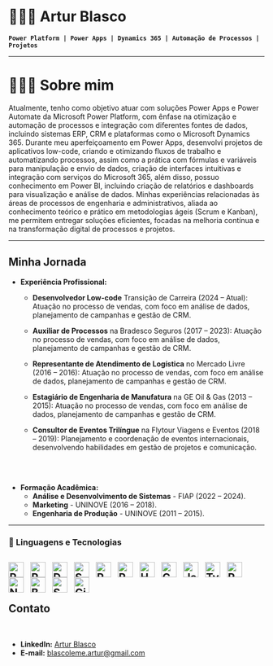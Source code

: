# 👩🏻‍💻 Artur Blasco

**`Power Platform | Power Apps | Dynamics 365 | Automação de Processos | Projetos`**

---

# 👩🏻‍💻 Sobre mim

Atualmente, tenho como objetivo atuar com soluções Power Apps e Power Automate da Microsoft Power
Platform, com ênfase na otimização e automação de processos e integração com diferentes fontes de dados,
incluindo sistemas ERP, CRM e plataformas como o Microsoft Dynamics 365.
Durante meu aperfeiçoamento em Power Apps, desenvolvi projetos de aplicativos low-code, criando e
otimizando fluxos de trabalho e automatizando processos, assim como a prática com fórmulas e variáveis
para manipulação e envio de dados, criação de interfaces intuitivas e integração com serviços do Microsoft
365, além disso, possuo conhecimento em Power BI, incluindo criação de relatórios e dashboards para
visualização e análise de dados.
Minhas experiências relacionadas às áreas de processos de engenharia e administrativos, aliada ao
conhecimento teórico e prático em metodologias ágeis (Scrum e Kanban), me permitem entregar soluções
eficientes, focadas na melhoria contínua e na transformação digital de processos e projetos.

---
## Minha Jornada<br/>

- **Experiência Profissional:**


  - **Desenvolvedor Low-code** Transição de Carreira (2024 – Atual):  Atuação no processo de vendas, com foco em análise de dados, planejamento de campanhas e gestão de CRM.

  - **Auxiliar de Processos** na Bradesco Seguros (2017 – 2023): Atuação no processo de vendas, com foco em análise de dados, planejamento de campanhas e gestão de CRM.

  - **Representante de Atendimento de Logística** no Mercado Livre (2016 – 2016): Atuação no processo de vendas, com foco em análise de dados, planejamento de campanhas e gestão de CRM.

  - **Estagiário de Engenharia de Manufatura** na GE Oil & Gas (2013 – 2015): Atuação no processo de vendas, com foco em análise de dados, planejamento de campanhas e gestão de CRM.




  - **Consultor de Eventos Trilíngue** na Flytour Viagens e Eventos (2018 – 2019): Planejamento e coordenação de eventos internacionais, desenvolvendo habilidades em gestão de projetos e comunicação.

<br/><br/>

- **Formação Acadêmica:**
  - **Análise e Desenvolvimento de Sistemas** - FIAP (2022 – 2024).
  - **Marketing** - UNINOVE (2016 – 2018). 
  - **Engenharia de Produção** - UNINOVE (2011 – 2015).

---


### 🤖 Linguagens e Tecnologias


<img 
    align="left" 
    alt="PowerApps" 
    title="PowerApps"
    width="30px" 
    style="padding-right: 10px;" 
    src="https://img.icons8.com/?size=100&id=dFQ55kLSmeny&format=png&color=000000" 
/>
<img 
    align="left" 
    alt="PowerAutomate" 
    title="PowerAutomate"
    width="30px" 
    style="padding-right: 10px;" 
    src="https://img.icons8.com/?size=100&id=kTTt25v6Drpd&format=png&color=000000" 
/>
<img 
    align="left" 
    alt="Dynamics365" 
    title="Dynamics365"
    width="30px" 
    style="padding-right: 10px;" 
    src="https://img.icons8.com/?size=100&id=YmsY6xkp6wCZ&format=png&color=000000" 
/>
<img 
    align="left" 
    alt="SQL" 
    title="SQL"
    width="30px" 
    style="padding-right: 10px;" 
    src="https://img.icons8.com/?size=100&id=J6KcaRLsTgpZ&format=png&color=000000" 
/>
<img 
    align="left" 
    alt="Python" 
    title="Python"
    width="30px" 
    style="padding-right: 10px;" 
    src="https://cdn.jsdelivr.net/gh/devicons/devicon@latest/icons/python/python-original.svg" 
/>
<img 
    align="left" 
    alt="PowerBi" 
    title="PowerBi"
    width="30px" 
    style="padding-right: 10px;" 
    src="https://img.icons8.com/?size=100&id=Ny0t2MYrJ70p&format=png&color=000000" 
/>
<img 
    align="left" 
    alt="HTML"
    title="HTML" 
    width="30px" 
    style="padding-right: 10px;" 
    src="https://cdn.jsdelivr.net/gh/devicons/devicon@latest/icons/html5/html5-original.svg" 
/>
<img 
    align="left" 
    alt="CSS" 
    title="CSS"
    width="30px" 
    style="padding-right: 10px;" 
    src="https://cdn.jsdelivr.net/gh/devicons/devicon@latest/icons/css3/css3-original.svg" 
/>
<img 
    align="left" 
    alt="JavaScript" 
    title="JavaScript"
    width="30px" 
    style="padding-right: 10px;" 
    src="https://cdn.jsdelivr.net/gh/devicons/devicon@latest/icons/javascript/javascript-original.svg" 
/>
<img 
    align="left" 
    alt="TypeScript"
    title="TypeScript" 
    width="30px" 
    style="padding-right: 10px;" 
    src="https://cdn.jsdelivr.net/gh/devicons/devicon@latest/icons/typescript/typescript-original.svg" 
/>
<img 
    align="left" 
    alt="React"
    title="React" 
    width="30px" 
    style="padding-right: 10px;" 
    src="https://cdn.jsdelivr.net/gh/devicons/devicon@latest/icons/react/react-original.svg" 
/>
<img 
    align="left" 
    alt="Next.js" 
    title="Next.js"
    width="30px" 
    style="padding-right: 10px;" 
    src="https://cdn.jsdelivr.net/gh/devicons/devicon@latest/icons/nextjs/nextjs-original.svg" 
/>
<img 
    align="left" 
    alt="Bootstrap"
    title="Bootstrap" 
    width="30px" 
    style="padding-right: 10px;" 
    src="https://cdn.jsdelivr.net/gh/devicons/devicon@latest/icons/bootstrap/bootstrap-original.svg" 
/>
<img 
    align="left" 
    alt="SharePoint" 
    title="SharePoint"
    width="30px" 
    style="padding-right: 10px;" 
    src="https://img.icons8.com/?size=100&id=117558&format=png&color=000000" 
/>
<img 
    align="left" 
    alt="Git" 
    title="Git"
    width="30px" 
    style="padding-right: 10px;" 
    src="https://cdn.jsdelivr.net/gh/devicons/devicon@latest/icons/git/git-original.svg" 
/>
<br/>
<br/>
---

## Contato
<br/>

- **LinkedIn:** [Artur Blasco](https://www.linkedin.com/in/artur-blascoleme/)
- **E-mail:** blascoleme.artur@gmail.com
